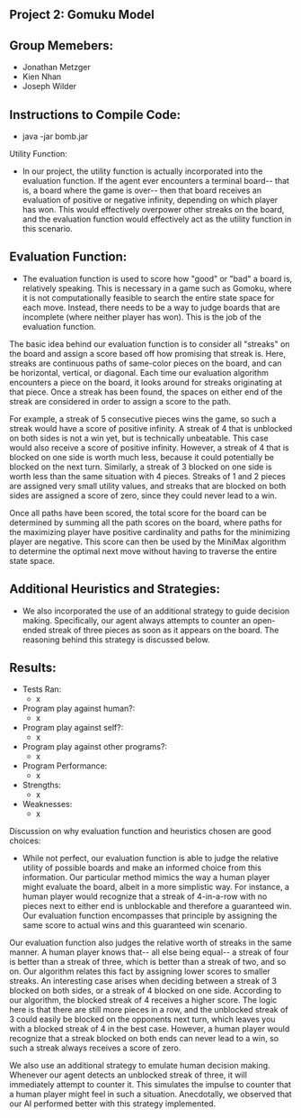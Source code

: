 Project 2: Gomuku Model
-

Group Memebers:
-
- Jonathan Metzger
- Kien Nhan
- Joseph Wilder

Instructions to Compile Code:
-
- java -jar bomb.jar

Utility Function:

- In our project, the utility function is actually incorporated into the 
evaluation function. If the agent ever encounters a terminal board-- that is,
a board where the game is over-- then that board receives an evaluation of 
positive or negative infinity, depending on which player has won. This would
effectively overpower other streaks on the board, and the evaluation function
would effectively act as the utility function in this scenario.

Evaluation Function:
-
- The evaluation function is used to score how "good" or "bad" a board is, 
relatively speaking. This is necessary in a game such as Gomoku, where it is
not computationally feasible to search the entire state space for each move. 
Instead, there needs to be a way to judge boards that are incomplete (where 
neither player has won). This is the job of the evaluation function. 

The basic idea behind our evaluation function is to consider all "streaks" on
the board and assign a score based off how promising that streak is. Here, 
streaks are continuous paths of same-color pieces on the board, and can be 
horizontal, vertical, or diagonal. Each time our evaluation algorithm 
encounters a piece on the board, it looks around for streaks originating at 
that piece. Once a streak has been found, the spaces on either end of the 
streak are considered in order to assign a score to the path. 

For example, a streak of 5 consecutive pieces wins the game, so such a streak
would have a score of positive infinity. A streak of 4 that is unblocked on
both sides is not a win yet, but is technically unbeatable. This case would 
also receive a score of positive infinity. However, a streak of 4 that is 
blocked on one side is worth much less, because it could potentially be blocked
on the next turn. Similarly, a streak of 3 blocked on one side is worth less 
than the same situation with 4 pieces. Streaks of 1 and 2 pieces are assigned
very small utility values, and streaks that are blocked on both sides are 
assigned a score of zero, since they could never lead to a win. 

Once all paths have been scored, the total score for the board can be 
determined by summing all the path scores on the board, where paths for the
maximizing player have positive cardinality and paths for the minimizing player
are negative. This score can then be used by the MiniMax algorithm to determine 
the optimal next move without having to traverse the entire state space. 


Additional Heuristics and Strategies:
-
- We also incorporated the use of an additional strategy to guide decision
making. Specifically, our agent always attempts to counter an open-ended
streak of three pieces as soon as it appears on the board. The reasoning 
behind this strategy is discussed below. 

Results:
-
- Tests Ran:
	- x
- Program play against human?:
 	- x
- Program play against self?:
 	- x
- Program play against other programs?:
	- x
- Program Performance:
	- x
- Strengths:
	- x
- Weaknesses:
	- x
	
Discussion on why evaluation function and heuristics chosen are good choices:

- While not perfect, our evaluation function is able to judge the relative
utility of possible boards and make an informed choice from this information.
Our particular method mimics the way a human player might evaluate the board,
albeit in a more simplistic way. For instance, a human player would recognize
that a streak of 4-in-a-row with no pieces next to either end is unblockable 
and therefore a guaranteed win. Our evaluation function encompasses that 
principle by assigning the same score to actual wins and this guaranteed win
scenario. 

Our evaluation function also judges the relative worth of streaks in the same 
manner. A human player knows that-- all else being equal-- a streak of four 
is better than a streak of three, which is better than a streak of two, and 
so on.  Our algorithm relates this fact by assigning lower scores to smaller 
streaks. An interesting case arises when deciding between a streak of 3 blocked
on both sides, or a streak of 4 blocked on one side. According to our
algorithm, the blocked streak of 4 receives a higher score. The logic here is 
that there are still more pieces in a row, and the unblocked streak of 3 could
easily be blocked on the opponents next turn, which leaves you with a blocked
streak of 4 in the best case. However, a human player would recognize that a
streak blocked on both ends can never lead to a win, so such a streak always
receives a score of zero. 

We also use an additional strategy to emulate human decision making. Whenever
our agent detects an unblocked streak of three, it will immediately attempt to
counter it. This simulates the impulse to counter that a human player might 
feel in such a situation. Anecdotally, we observed that our AI performed better
with this strategy implemented. 
